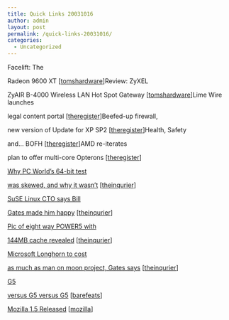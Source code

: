 ```yaml
---
title: Quick Links 20031016
author: admin
layout: post
permalink: /quick-links-20031016/
categories:
  - Uncategorized
---
```

Facelift: The</p> Radeon 9600 XT</a> [[tomshardware][1]]Review: ZyXEL</p> ZyAIR B-4000 Wireless LAN Hot Spot Gateway</a> [[tomshardware][1]]Lime Wire launches</p> legal content portal</a> [[theregister][2]]Beefed-up firewall,</p> new version of Update for XP SP2</a> [[theregister][2]]Health, Safety</p> and&#8230; BOFH</a> [[theregister][2]]AMD re-iterates</p> plan to offer multi-core Opterons</a> [[theregister][2]]<span id="article_body_title"></p> <p>
  <a href="http://www.theinquirer.net/?article=12168">Why PC World&#8217;s 64-bit test</p> <p>
    was skewed, and why it wasn&#8217;t</a> </span>[<a href="http://www.theinquirer.net/">theinqurier</a>]<span id="article_body_title"></p> <p>
      <a href="http://www.theinquirer.net/?article=12164">SuSE Linux CTO says Bill</p> <p>
        Gates made him happy</a> </span>[<a href="http://www.theinquirer.net/">theinqurier</a>]<span id="article_body_title0"></p> <p>
          <a href="http://www.theinquirer.net/?article=12145">Pic of eight way POWER5 with</p> <p>
            144MB cache revealed</a> </span>[<a href="http://www.theinquirer.net/">theinqurier</a>]<span id="article_body_title0"></p> <p>
              <a href="http://www.theinquirer.net/?article=12143">Microsoft Longhorn to cost</p> <p>
                as much as man on moon project, Gates says</a> </span>[<a href="http://www.theinquirer.net/">theinqurier</a>]
              </p><p>
                <a href="http://www.barefeats.com/g5.html">G5</p> <p>
                  versus G5 versus G5</a> [<a href="http://www.barefeats.com">barefeats</a>]
                </p><p>
                  <a href="http://www.mozilla.org/releases/#1.5">Mozilla 1.5 Released</a> [<a href="http://www.mozilla.org">mozilla</a>]
                </p>

 [1]: http://www.tomshardware.com
 [2]: http://www.theregister.co.uk/